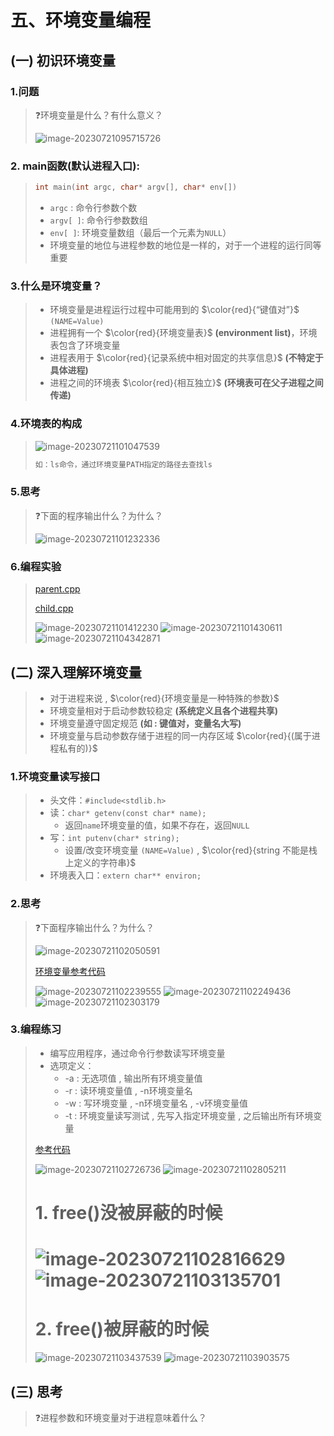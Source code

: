 # 五、环境变量编程

## (一) 初识环境变量

### 1.问题

>❓环境变量是什么？有什么意义？
>
>![image-20230721095715726](五、环境变量编程.assets/image-20230721095715726.png)
>
>

### 2. main函数(默认进程入口):

>```c++
>int main(int argc, char* argv[], char* env[])
>```
>
>* `argc` : 命令行参数个数
>* `argv[ ]`: 命令行参数数组
>* `env[ ]`: 环境变量数组（最后一个元素为`NULL`）
>* 环境变量的地位与进程参数的地位是一样的，对于一个进程的运行同等重要

### 3.什么是环境变量？

>* 环境变量是进程运行过程中可能用到的 $\color{red}{“键值对”}$ `(NAME=Value)`
>* 进程拥有一个 $\color{red}{环境变量表}$ **(environment list)**，环境表包含了环境变量
>* 进程表用于 $\color{red}{记录系统中相对固定的共享信息}$ **(不特定于具体进程)**
>* 进程之间的环境表 $\color{red}{相互独立}$ **(环境表可在父子进程之间传递)**

### 4.环境表的构成

><img src="五、环境变量编程.assets/image-20230721101047539.png" alt="image-20230721101047539" />
>
>```tex
>如：ls命令，通过环境变量PATH指定的路径去查找ls
>```

### 5.思考

>❓下面的程序输出什么？为什么？
>
><img src="五、环境变量编程.assets/image-20230721101232336.png" alt="image-20230721101232336" />

### 6.编程实验

>[parent.cpp](https://github.com/WONGZEONJYU/Linux_System_Program/blob/main/4.env_var/parent.cpp)
>
>[child.cpp](https://github.com/WONGZEONJYU/Linux_System_Program/blob/main/4.env_var/child.cpp)
>
><img src="五、环境变量编程.assets/image-20230721101412230.png" alt="image-20230721101412230" />
>
><img src="五、环境变量编程.assets/image-20230721101430611.png" alt="image-20230721101430611" />
>
><img src="五、环境变量编程.assets/image-20230721104342871.png" alt="image-20230721104342871" />

## (二) 深入理解环境变量

>* 对于进程来说 , $\color{red}{环境变量是一种特殊的参数}$
>* 环境变量相对于启动参数较稳定 **(系统定义且各个进程共享)**
>* 环境变量遵守固定规范 **(如 : 键值对，变量名大写)**
>* 环境变量与启动参数存储于进程的同一内存区域 $\color{red}{(属于进程私有的)}$

### 1.环境变量读写接口

>* 头文件：`#include<stdlib.h>` 
>* 读：`char* getenv(const char* name);` 
>   * 返回`name`环境变量的值，如果不存在，返回`NULL`
>* 写：`int putenv(char* string);`
>   * 设置/改变环境变量 `(NAME=Value)` , $\color{red}{string 不能是栈上定义的字符串}$
>* 环境表入口：`extern char** environ;`

### 2.思考

>❓下面程序输出什么？为什么？
>
><img src="五、环境变量编程.assets/image-20230721102050591.png" alt="image-20230721102050591" />
>
>[环境变量参考代码](https://github.com/WONGZEONJYU/Linux_System_Program/blob/main/4.env_var/test.cpp)
>
><img src="五、环境变量编程.assets/image-20230721102239555.png" alt="image-20230721102239555" />
>
><img src="五、环境变量编程.assets/image-20230721102249436.png" alt="image-20230721102249436" />
>
><img src="五、环境变量编程.assets/image-20230721102303179.png" alt="image-20230721102303179" />

### 3.编程练习

>* 编写应用程序，通过命令行参数读写环境变量
>* 选项定义：
>   * -a : 无选项值 , 输出所有环境变量值
>   * -r : 读环境变量值 , -n环境变量名 
>   * -w : 写环境变量 , -n环境变量名 , -v环境变量值 
>   * -t : 环境变量读写测试 , 先写入指定环境变量 , 之后输出所有环境变量 
>
>[参考代码](https://github.com/WONGZEONJYU/Linux_System_Program/blob/main/4.env_var/main.cpp)
>
><img src="五、环境变量编程.assets/image-20230721102726736.png" alt="image-20230721102726736" />
>
><img src="五、环境变量编程.assets/image-20230721102805211.png" alt="image-20230721102805211" />
>
><h1>1. free()没被屏蔽的时候<h1>
>
><img src="五、环境变量编程.assets/image-20230721102816629.png" alt="image-20230721102816629" />
>
><img src="五、环境变量编程.assets/image-20230721103135701.png" alt="image-20230721103135701" />
>
><h1>2. free()被屏蔽的时候</h1>
>
><img src="五、环境变量编程.assets/image-20230721103437539.png" alt="image-20230721103437539" />
>
><img src="五、环境变量编程.assets/image-20230721103903575.png" alt="image-20230721103903575" />

## (三) 思考

>❓进程参数和环境变量对于进程意味着什么？





